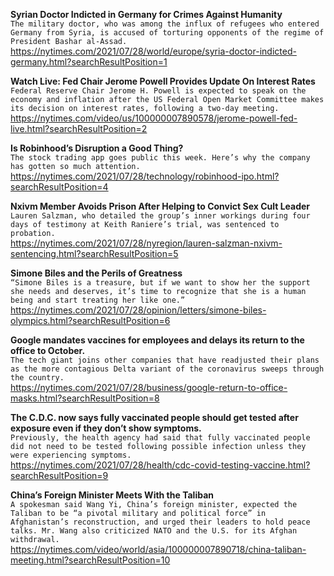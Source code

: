 **Syrian Doctor Indicted in Germany for Crimes Against Humanity**\
`The military doctor, who was among the influx of refugees who entered Germany from Syria, is accused of torturing opponents of the regime of President Bashar al-Assad.`\
https://nytimes.com/2021/07/28/world/europe/syria-doctor-indicted-germany.html?searchResultPosition=1

**Watch Live: Fed Chair Jerome Powell Provides Update On Interest Rates**\
`Federal Reserve Chair Jerome H. Powell is expected to speak on the economy and inflation after the US Federal Open Market Committee makes its decision on interest rates, following a two-day meeting.`\
https://nytimes.com/video/us/100000007890578/jerome-powell-fed-live.html?searchResultPosition=2

**Is Robinhood’s Disruption a Good Thing?**\
`The stock trading app goes public this week. Here’s why the company has gotten so much attention.`\
https://nytimes.com/2021/07/28/technology/robinhood-ipo.html?searchResultPosition=4

**Nxivm Member Avoids Prison After Helping to Convict Sex Cult Leader**\
`Lauren Salzman, who detailed the group’s inner workings during four days of testimony at Keith Raniere’s trial, was sentenced to probation.`\
https://nytimes.com/2021/07/28/nyregion/lauren-salzman-nxivm-sentencing.html?searchResultPosition=5

**Simone Biles and the Perils of Greatness**\
`“Simone Biles is a treasure, but if we want to show her the support she needs and deserves, it’s time to recognize that she is a human being and start treating her like one.”`\
https://nytimes.com/2021/07/28/opinion/letters/simone-biles-olympics.html?searchResultPosition=6

**Google mandates vaccines for employees and delays its return to the office to October.**\
`The tech giant joins other companies that have readjusted their plans as the more contagious Delta variant of the coronavirus sweeps through the country.`\
https://nytimes.com/2021/07/28/business/google-return-to-office-masks.html?searchResultPosition=8

**The C.D.C. now says fully vaccinated people should get tested after exposure even if they don’t show symptoms.**\
`Previously, the health agency had said that fully vaccinated people did not need to be tested following possible infection unless they were experiencing symptoms.`\
https://nytimes.com/2021/07/28/health/cdc-covid-testing-vaccine.html?searchResultPosition=9

**China’s Foreign Minister Meets With the Taliban**\
`A spokesman said Wang Yi, China’s foreign minister, expected the Taliban to be “a pivotal military and political force” in Afghanistan’s reconstruction, and urged their leaders to hold peace talks. Mr. Wang also criticized NATO and the U.S. for its Afghan withdrawal.`\
https://nytimes.com/video/world/asia/100000007890718/china-taliban-meeting.html?searchResultPosition=10

